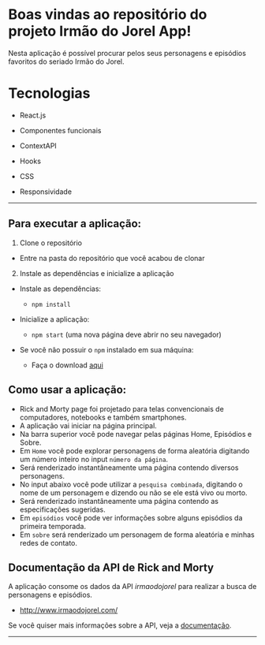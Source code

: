 # Boas vindas ao repositório do projeto Irmão do Jorel App!

Nesta aplicação é possível procurar pelos seus personagens e episódios favoritos do seriado Irmão do Jorel.

# Tecnologias

  * React.js

  * Componentes funcionais

  * ContextAPI

  * Hooks

  * CSS

  * Responsividade

---

## Para executar a aplicação:

1. Clone o repositório
  * Entre na pasta do repositório que você acabou de clonar

2. Instale as dependências e inicialize a aplicação
  * Instale as dependências:
    * `npm install`
  * Inicialize a aplicação:
    * `npm start` (uma nova página deve abrir no seu navegador)
    
 * Se você não possuir o `npm` instalado em sua máquina:
   * Faça o download [aqui](https://www.npmjs.com/package/download)

## Como usar a aplicação:

* Rick and Morty page foi projetado para telas convencionais de computadores, notebooks e também smartphones.
* A aplicação vai iniciar na página principal.
* Na barra superior você pode navegar pelas páginas Home, Episódios e Sobre.
* Em `Home` você pode explorar personagens de forma aleatória digitando um número inteiro no input `número da página`.
* Será renderizado instantâneamente uma página contendo diversos personagens.
* No input abaixo você pode utilizar a `pesquisa combinada`, digitando o nome de um personagem e dizendo ou não se ele está vivo ou morto.
* Será renderizado instantâneamente uma página contendo as especificações sugeridas.
* Em `episódios` você pode ver informações sobre alguns episódios da primeira temporada.
* Em `sobre` será renderizado um personagem de forma aleatória e minhas redes de contato.

## Documentação da API de Rick and Morty

A aplicação consome os dados da API _irmaodojorel_ para realizar a busca de personagens e episódios.

- http://www.irmaodojorel.com/

Se você quiser mais informações sobre a API, veja a [documentação](http://www.irmaodojorel.com/).

---

